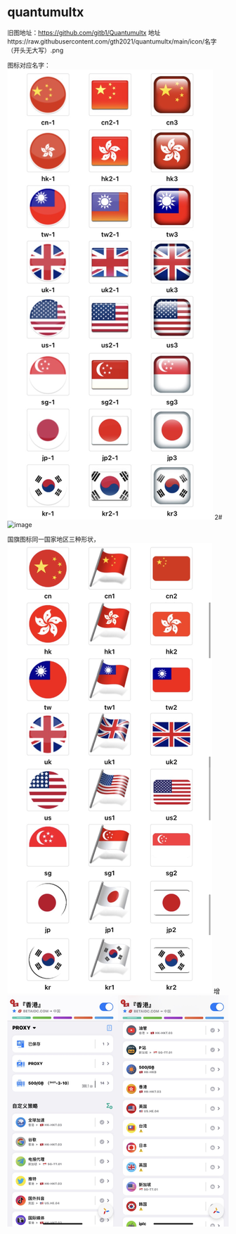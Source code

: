 # quantumultx
旧图地址：https://github.com/gitb1/Quantumultx
地址https://raw.githubusercontent.com/gth2021/quantumultx/main/icon/名字（开头无大写）.png

图标对应名字：
![image](https://github.com/gth2021/quantumultx/blob/main/icon/z2.JPEG)
2#
![image](https://raw.githubusercontent.com/gth2021/quantumultx/main/icon/z3.JPEG)

国旗图标同一国家地区三种形状，
![image](https://raw.githubusercontent.com/gth2021/quantumultx/main/icon/z.JPEG)
增
![image](https://raw.githubusercontent.com/gth2021/quantumultx/main/icon/z4.JPEG)
